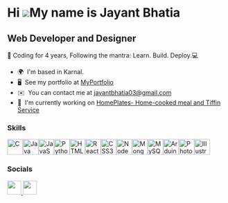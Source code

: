 Hi ![](https://user-images.githubusercontent.com/18350557/176309783-0785949b-9127-417c-8b55-ab5a4333674e.gif)My name is Jayant Bhatia
=====================================================================================================================================

Web Developer and Designer
--------------------------

🚀 Coding for 4 years, Following the mantra: Learn. Build. Deploy.💻

* 🌍  I'm based in Karnal.
* 🖥️  See my portfolio at [MyPortfolio](http://.com/jayants-projects-ff550946)
* ✉️  You can contact me at [jayantbhatia03@gmail.com](mailto:jayantbhatia03@gmail.com)
* 🚀  I'm currently working on [HomePlates- Home-cooked meal and Tiffin Service](http://https://home-plates.vercel.app/)

### Skills


<p align="left">
<a href="https://docs.microsoft.com/en-us/cpp/?view=msvc-170" target="_blank" rel="noreferrer"><img src="https://learn.microsoft.com/en-us/media/logos/logo_C.svg" width="36" height="36" alt="C" /></a><a href="https://www.oracle.com/java/" target="_blank" rel="noreferrer"><img src="https://icons8.com/icon/13679/java" width="36" height="36" alt="Java" /></a><a href="https://developer.mozilla.org/en-US/docs/Web/JavaScript" target="_blank" rel="noreferrer"><img src="https://icons8.com/icon/PXTY4q2Sq2lG/javascript" width="36" height="36" alt="JavaScript" /></a><a href="https://www.python.org/" target="_blank" rel="noreferrer"><img src="https://icons8.com/icon/13441/python" width="36" height="36" alt="Python" /></a><a href="https://developer.mozilla.org/en-US/docs/Glossary/HTML5" target="_blank" rel="noreferrer"><img src="https://icons8.com/icon/20909/html-5" width="36" height="36" alt="HTML5" /></a><a href="https://reactjs.org/" target="_blank" rel="noreferrer"><img src="https://icons8.com/icon/bzf0DqjXFHIW/react" width="36" height="36" alt="React" /></a><a href="https://www.w3.org/TR/CSS/#css" target="_blank" rel="noreferrer"><img src="https://icons8.com/icon/7gdY5qNXaKC0/css3" width="36" height="36" alt="CSS3" /></a><a href="https://nodejs.org/en/" target="_blank" rel="noreferrer"><img src="https://raw.githubusercontent.com/danielcranney/readme-generator/main/public/icons/skills/nodejs-colored.svg" width="36" height="36" alt="NodeJS" /></a><a href="https://expressjs.com/" target="_blank" rel="https://icons8.com/icon/kg46nzoJrmTR/express-js" width="36" height="36" alt="Express" /></a><a href="https://www.mongodb.com/" target="_blank" rel="noreferrer"><img src="https://icons8.com/icon/74402/mongodb" width="36" height="36" alt="MongoDB" /></a><a href="https://www.mysql.com/" target="_blank" rel="noreferrer"><img src="https://icons8.com/icon/UFXRpPFebwa2/mysql-logo" width="36" height="36" alt="MySQL" /></a><a href="https://store.arduino.cc/?gclid=Cj0KCQjw2eilBhCCARIsAG0Pf8uueBifykWcsSS4LPESeGQfxGVKJYnzV7bz471XfknQJy_1VINVWM8aAkLtEALw_wcB" target="_blank" rel="noreferrer"><img src="https://raw.githubusercontent.com/danielcranney/readme-generator/main/public/icons/skills/arduino-colored.svg" width="36" height="36" alt="Arduino" /></a><a href="https://www.adobe.com/uk/products/photoshop.html" target="_blank" rel="noreferrer"><img src="https://raw.githubusercontent.com/danielcranney/readme-generator/main/public/icons/skills/photoshop-colored-dark.svg" width="36" height="36" alt="Photoshop" /></a><a href="https://www.adobe.com/uk/products/illustrator.html" target="_blank" rel="noreferrer"><img src="https://raw.githubusercontent.com/danielcranney/readme-generator/main/public/icons/skills/illustrator-colored-dark.svg" width="36" height="36" alt="Illustrator" /></a>
</p>


### Socials

<p align="left"> <a href="https://www.github.com/jayant0305" target="_blank" rel="noreferrer"> <picture> <source media="(prefers-color-scheme: dark)" srcset="https://raw.githubusercontent.com/danielcranney/readme-generator/main/public/icons/socials/github-dark.svg" /> <source media="(prefers-color-scheme: light)" srcset="https://raw.githubusercontent.com/danielcranney/readme-generator/main/public/icons/socials/github.svg" /> <img src="https://raw.githubusercontent.com/danielcranney/readme-generator/main/public/icons/socials/github.svg" width="32" height="32" /> </picture> </a> <a href="https://www.linkedin.com/in/jayant-bhatia-9abbaa1bb/" target="_blank" rel="noreferrer"> <picture> <source media="(prefers-color-scheme: dark)" srcset="https://raw.githubusercontent.com/danielcranney/readme-generator/main/public/icons/socials/linkedin-dark.svg" /> <source media="(prefers-color-scheme: light)" srcset="https://raw.githubusercontent.com/danielcranney/readme-generator/main/public/icons/socials/linkedin.svg" /> <img src="https://raw.githubusercontent.com/danielcranney/readme-generator/main/public/icons/socials/linkedin.svg" width="32" height="32" /> </picture> </a></p>
